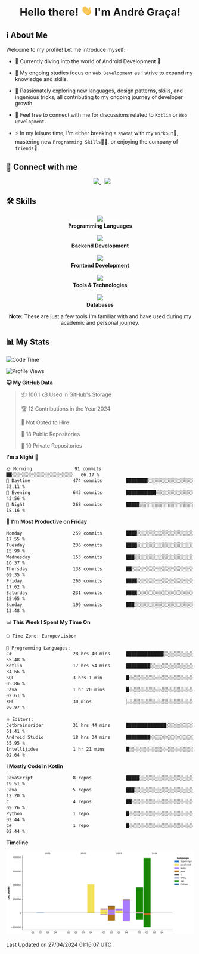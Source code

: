 <h1 align="center">Hello there! <img src="https://raw.githubusercontent.com/ABSphreak/ABSphreak/master/gifs/Hi.gif" width="30"> I'm André Graça!</h1>

## ℹ️ About Me

Welcome to my profile! Let me introduce myself:

- 🔭 Currently diving into the world of Android Development 📱.

- 🌱 My ongoing studies focus on `Web Development` as I strive to expand my knowledge and skills.
 
- 🚀 Passionately exploring new languages, design patterns, skills, and ingenious tricks, all contributing to my ongoing journey of developer growth.

- 💬 Feel free to connect with me for discussions related to `Kotlin` or `Web Development`.

- ⚡ In my leisure time, I'm either breaking a sweat with my `Workout`💪, mastering new `Programming Skills`👨‍💻, or enjoying the company of `friends`👥.

## 🤝 Connect with me

<p align="center">
  <a style="margin-left: 10px;" target="_blank" href="mailto:sindrome.gracinha@gmail.com">
    <img width="50px" src="https://play-lh.googleusercontent.com/KSuaRLiI_FlDP8cM4MzJ23ml3og5Hxb9AapaGTMZ2GgR103mvJ3AAnoOFz1yheeQBBI">
  </a>
  <a style="margin-left: 10px;" target="_blank" href="https://twitter.com/Andre_Graca3">
    <img src="https://skillicons.dev/icons?i=twitter">
  </a>
</p>

## 🛠️ Skills

<div align="center">
  <p align="center">
    <img src="https://skillicons.dev/icons?i=kotlin,java,js,ts,python,c&perline=6" /><br/>
    <b>Programming Languages</b><br/><br/>
    <img src="https://skillicons.dev/icons?i=spring,nodejs,express&perline=5" /><br/>
    <b>Backend Development</b><br/><br/>
    <img src="https://skillicons.dev/icons?i=react,nextjs,html,css,bootstrap,tailwind&perline=6" /><br/>
    <b>Frontend Development</b><br/><br/>
    <img src="https://skillicons.dev/icons?i=docker,linux,bash,git,github,androidstudio,jenkins,postman&perline=9" /><br/>
    <b>Tools & Technologies</b><br/><br/>
    <img src="https://skillicons.dev/icons?i=postgres,mongodb&perline=2" /><br/>
    <b>Databases</b>
  </p> 
  <p align="center"><b>Note:</b> These are just a few tools I'm familiar with and have used during my academic and personal journey.</p>
</div>

## 📊 My Stats

<!--START_SECTION:waka-->
![Code Time](http://img.shields.io/badge/Code%20Time-989%20hrs%2054%20mins-blue)

![Profile Views](http://img.shields.io/badge/Profile%20Views-0-blue)

**🐱 My GitHub Data** 

> 📦 100.1 kB Used in GitHub's Storage 
 > 
> 🏆 12 Contributions in the Year 2024
 > 
> 🚫 Not Opted to Hire
 > 
> 📜 18 Public Repositories 
 > 
> 🔑 10 Private Repositories 
 > 
**I'm a Night 🦉** 

```text
🌞 Morning                91 commits          ██░░░░░░░░░░░░░░░░░░░░░░░   06.17 % 
🌆 Daytime                474 commits         ████████░░░░░░░░░░░░░░░░░   32.11 % 
🌃 Evening                643 commits         ███████████░░░░░░░░░░░░░░   43.56 % 
🌙 Night                  268 commits         █████░░░░░░░░░░░░░░░░░░░░   18.16 % 
```
📅 **I'm Most Productive on Friday** 

```text
Monday                   259 commits         ████░░░░░░░░░░░░░░░░░░░░░   17.55 % 
Tuesday                  236 commits         ████░░░░░░░░░░░░░░░░░░░░░   15.99 % 
Wednesday                153 commits         ███░░░░░░░░░░░░░░░░░░░░░░   10.37 % 
Thursday                 138 commits         ██░░░░░░░░░░░░░░░░░░░░░░░   09.35 % 
Friday                   260 commits         ████░░░░░░░░░░░░░░░░░░░░░   17.62 % 
Saturday                 231 commits         ████░░░░░░░░░░░░░░░░░░░░░   15.65 % 
Sunday                   199 commits         ███░░░░░░░░░░░░░░░░░░░░░░   13.48 % 
```


📊 **This Week I Spent My Time On** 

```text
🕑︎ Time Zone: Europe/Lisbon

💬 Programming Languages: 
C#                       28 hrs 40 mins      ██████████████░░░░░░░░░░░   55.48 % 
Kotlin                   17 hrs 54 mins      █████████░░░░░░░░░░░░░░░░   34.66 % 
SQL                      3 hrs 1 min         █░░░░░░░░░░░░░░░░░░░░░░░░   05.86 % 
Java                     1 hr 20 mins        █░░░░░░░░░░░░░░░░░░░░░░░░   02.61 % 
XML                      30 mins             ░░░░░░░░░░░░░░░░░░░░░░░░░   00.97 % 

🔥 Editors: 
Jetbrainsrider           31 hrs 44 mins      ███████████████░░░░░░░░░░   61.41 % 
Android Studio           18 hrs 34 mins      █████████░░░░░░░░░░░░░░░░   35.95 % 
Intellijidea             1 hr 21 mins        █░░░░░░░░░░░░░░░░░░░░░░░░   02.64 % 
```

**I Mostly Code in Kotlin** 

```text
JavaScript               8 repos             █████░░░░░░░░░░░░░░░░░░░░   19.51 % 
Java                     5 repos             ███░░░░░░░░░░░░░░░░░░░░░░   12.20 % 
C                        4 repos             ██░░░░░░░░░░░░░░░░░░░░░░░   09.76 % 
Python                   1 repo              █░░░░░░░░░░░░░░░░░░░░░░░░   02.44 % 
C#                       1 repo              █░░░░░░░░░░░░░░░░░░░░░░░░   02.44 % 
```



**Timeline**

![Lines of Code chart](https://raw.githubusercontent.com/AndreGraca3/AndreGraca3/main/assets/bar_graph.png)


 Last Updated on 27/04/2024 01:16:07 UTC
<!--END_SECTION:waka-->
